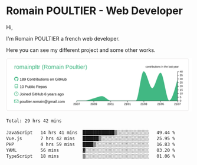 # Romain POULTIER - Web Developer

Hi,

I'm Romain POULTIER a french web developer.

Here you can see my different project and some other works.



[![](https://raw.githubusercontent.com/romainpltr/romainpltr/master/profile-summary-card-output/vue/0-profile-details.svg)](https://github.com/vn7n24fzkq/github-profile-summary-cards)

<!--START_SECTION:waka-->
```text
Total: 29 hrs 42 mins

JavaScript   14 hrs 41 mins  ████████████▒░░░░░░░░░░░░   49.44 % 
Vue.js       7 hrs 42 mins   ██████▒░░░░░░░░░░░░░░░░░░   25.95 % 
PHP          4 hrs 59 mins   ████▒░░░░░░░░░░░░░░░░░░░░   16.83 % 
YAML         56 mins         ▓░░░░░░░░░░░░░░░░░░░░░░░░   03.20 % 
TypeScript   18 mins         ▒░░░░░░░░░░░░░░░░░░░░░░░░   01.06 % 
```
<!--END_SECTION:waka-->
